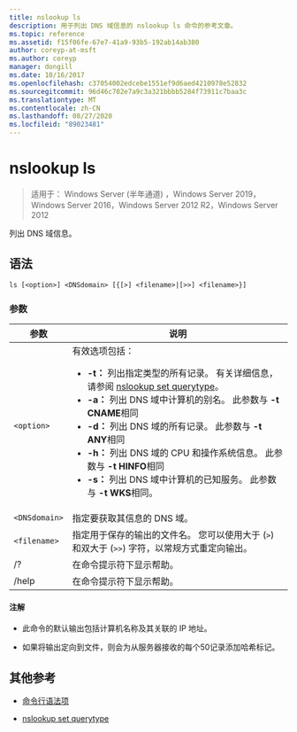 ```yaml
---
title: nslookup ls
description: 用于列出 DNS 域信息的 nslookup ls 命令的参考文章。
ms.topic: reference
ms.assetid: f15f06fe-67e7-41a9-93b5-192ab14ab380
author: coreyp-at-msft
ms.author: coreyp
manager: dongill
ms.date: 10/16/2017
ms.openlocfilehash: c37054002edcebe1551ef9d6aed4210978e52832
ms.sourcegitcommit: 96d46c702e7a9c3a321bbbb5284f73911c7baa3c
ms.translationtype: MT
ms.contentlocale: zh-CN
ms.lasthandoff: 08/27/2020
ms.locfileid: "89023481"
---
```

# <a name="nslookup-ls"></a>nslookup ls

> 适用于： Windows Server (半年通道) ，Windows Server 2019，Windows Server 2016，Windows Server 2012 R2，Windows Server 2012

列出 DNS 域信息。

## <a name="syntax"></a>语法

```
ls [<option>] <DNSdomain> [{[>] <filename>|[>>] <filename>}]
```

### <a name="parameters"></a>参数

| 参数 | 说明 |
| --------- | ----------- |
| `<option>` | 有效选项包括：<ul><li>**-t：** 列出指定类型的所有记录。 有关详细信息，请参阅 [nslookup set querytype](nslookup-set-querytype.md)。</li><li>**-a：** 列出 DNS 域中计算机的别名。 此参数与 **-t CNAME**相同</li><li>**-d：** 列出 DNS 域的所有记录。 此参数与 **-t ANY**相同</li><li>**-h：** 列出 DNS 域的 CPU 和操作系统信息。 此参数与 **-t HINFO**相同</li><li>**-s：** 列出 DNS 域中计算机的已知服务。 此参数与 **-t WKS**相同。 |
| `<DNSdomain>` | 指定要获取其信息的 DNS 域。 |
| `<filename>` | 指定用于保存的输出的文件名。 您可以使用大于 (`>`) 和双大于 (`>>`) 字符，以常规方式重定向输出。 |
| /? | 在命令提示符下显示帮助。 |
| /help | 在命令提示符下显示帮助。 |

#### <a name="remarks"></a>注解

- 此命令的默认输出包括计算机名称及其关联的 IP 地址。

- 如果将输出定向到文件，则会为从服务器接收的每个50记录添加哈希标记。

## <a name="additional-references"></a>其他参考

- [命令行语法项](command-line-syntax-key.md)

- [nslookup set querytype](nslookup-set-querytype.md)

